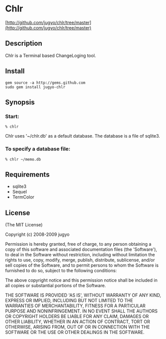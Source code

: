 Chlr
========

[http://github.com/jugyo/chlr/tree/master](http://github.com/jugyo/chlr/tree/master)

Description
--------

Chlr is a Terminal based ChangeLoging tool.

Install
--------

    gem source -a http://gems.github.com
    sudo gem install jugyo-chlr

Synopsis
--------

### Start:

    % chlr

Chlr uses '~/chlr.db' as a default database.
The database is a file of sqlite3.

### To specify a database file:

    % chlr ~/memo.db

Requirements
--------

* sqlite3
* Sequel
* TermColor

License
--------

(The MIT License)

Copyright (c) 2008-2009 jugyo

Permission is hereby granted, free of charge, to any person obtaining
a copy of this software and associated documentation files (the
'Software'), to deal in the Software without restriction, including
without limitation the rights to use, copy, modify, merge, publish,
distribute, sublicense, and/or sell copies of the Software, and to
permit persons to whom the Software is furnished to do so, subject to
the following conditions:

The above copyright notice and this permission notice shall be
included in all copies or substantial portions of the Software.

THE SOFTWARE IS PROVIDED 'AS IS', WITHOUT WARRANTY OF ANY KIND,
EXPRESS OR IMPLIED, INCLUDING BUT NOT LIMITED TO THE WARRANTIES OF
MERCHANTABILITY, FITNESS FOR A PARTICULAR PURPOSE AND NONINFRINGEMENT.
IN NO EVENT SHALL THE AUTHORS OR COPYRIGHT HOLDERS BE LIABLE FOR ANY
CLAIM, DAMAGES OR OTHER LIABILITY, WHETHER IN AN ACTION OF CONTRACT,
TORT OR OTHERWISE, ARISING FROM, OUT OF OR IN CONNECTION WITH THE
SOFTWARE OR THE USE OR OTHER DEALINGS IN THE SOFTWARE.
